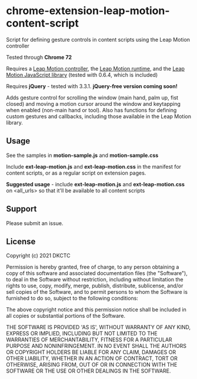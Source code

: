 # chrome-extension-leap-motion-content-script

Script for defining gesture controls in content scripts using the Leap Motion controller

Tested through **Chrome 72**

Requires a [Leap Motion controller](https://www.leapmotion.com/), the [Leap Motion runtime](https://www.leapmotion.com/setup/), and the [Leap Motion JavaScript library](https://developer-archive.leapmotion.com/javascript) (tested with 0.6.4, which is included)

Requires **jQuery** - tested with 3.3.1. **jQuery-free version coming soon!**

Adds gesture control for scrolling the window (main hand, palm up, fist closed) and moving a motion cursor around the window and keytapping when enabled (non-main hand or tool). Also has functions for defining custom gestures and callbacks, including those available in the Leap Motion library.


## Usage

See the samples in **motion-sample.js** and **motion-sample.css**

Include **ext-leap-motion.js** and **ext-leap-motion.css** in the manifest for content scripts, or as a regular script on extension pages.

**Suggested usage** - include **ext-leap-motion.js** and **ext-leap-motion.css** on <all_urls> so that it'll be available to all content scripts


## Support

Please submit an issue.


## License

Copyright (c) 2021 DKCTC

Permission is hereby granted, free of charge, to any person obtaining a copy of this software and associated documentation files (the "Software"), to deal in the Software without restriction, including without limitation the rights to use, copy, modify, merge, publish, distribute, sublicense, and/or sell copies of the Software, and to permit persons to whom the Software is furnished to do so, subject to the following conditions:

The above copyright notice and this permission notice shall be included in all copies or substantial portions of the Software.

THE SOFTWARE IS PROVIDED 'AS IS', WITHOUT WARRANTY OF ANY KIND, EXPRESS OR IMPLIED, INCLUDING BUT NOT LIMITED TO THE WARRANTIES OF MERCHANTABILITY, FITNESS FOR A PARTICULAR PURPOSE AND NONINFRINGEMENT. IN NO EVENT SHALL THE AUTHORS OR COPYRIGHT HOLDERS BE LIABLE FOR ANY CLAIM, DAMAGES OR OTHER LIABILITY, WHETHER IN AN ACTION OF CONTRACT, TORT OR OTHERWISE, ARISING FROM, OUT OF OR IN CONNECTION WITH THE SOFTWARE OR THE USE OR OTHER DEALINGS IN THE SOFTWARE.
